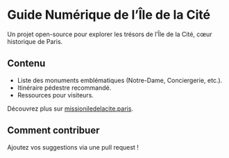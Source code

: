 # Guide Numérique de l’Île de la Cité
Un projet open-source pour explorer les trésors de l’Île de la Cité, cœur historique de Paris.

## Contenu
- Liste des monuments emblématiques (Notre-Dame, Conciergerie, etc.).
- Itinéraire pédestre recommandé.
- Ressources pour visiteurs.

Découvrez plus sur [missioniledelacite.paris](https://www.missioniledelacite.paris).

## Comment contribuer
Ajoutez vos suggestions via une pull request !
